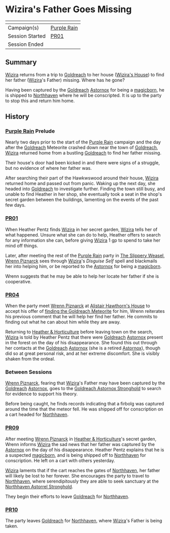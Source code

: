 # Wizira's Father Goes Missing

| []() | |
| --- | --- |
| Campaign(s) | [Purple Rain](../purple-rain.md) |
| Session Started | [PR01](../sessions.md/PR01.md) |
| Session Ended | |

## Summary

[Wizira](../../../astarus/people/wizira.md) returns from a trip to [Goldreach](../../../astarus/civilisations/kingdom-of-astor/settlements/goldreach/README.md) to her house ([Wizira's House](../../../astarus/civilisations/kingdom-of-astor/settlements/goldreach/places/wiziras-house.md)) to find her father ([Wizira](../../../astarus/people/wizira.md)'s Father) missing. Where has he gone?

Having been captured by the [Goldreach](../../../astarus/civilisations/kingdom-of-astor/settlements/goldreach/README.md) [Astornox](../../../astarus/civilisations/kingdom-of-astor/organisations/astornox.md) for being a [magicborn](../../../astarus/civilisations/kingdom-of-astor/magicborn.md), he is shipped to [Northhaven](../../../astarus/places/cities/northhaven.md) where he will be conscripted. It is up to the party to stop this and return him home.

## History

### [Purple Rain](../purple-rain.md) Prelude

Nearly two days prior to the start of the [Purple Rain](../purple-rain.md) campaign and the day after the [Goldreach](../../../astarus/civilisations/kingdom-of-astor/settlements/goldreach/README.md) Meteorite crashed down near the town of [Goldreach](../../../astarus/civilisations/kingdom-of-astor/settlements/goldreach/README.md), [Wizira](../../../astarus/people/wizira.md) returned home from  a bustling [Goldreach](../../../astarus/civilisations/kingdom-of-astor/settlements/goldreach/README.md) to find her father missing.

Their house's door had been kicked in and there were signs of a struggle, but no evidence of where her father was.

After searching their part of the Hawkwswood around their house, [Wizira](../../../astarus/people/wizira.md) returned home and passed out from panic. Waking up the next day, she headed into [Goldreach](../../../astarus/civilisations/kingdom-of-astor/settlements/goldreach/README.md) to investigate further. Finding the town still busy, and unable to find Heather in her shop, she eventually took a seat in the shop's secret garden between the buildings, lamenting on the events of the past few days.

### [PR01](../sessions.md/PR01.md)

When Heather Pentz finds [Wizira](../../../astarus/people/wizira.md) in her secret garden, [Wizira](../../../astarus/people/wizira.md) tells her of what happened. Unsure what she can do to help, Heather offers to search for any information she can, before giving [Wizira](../../../astarus/people/wizira.md) 1 gp to spend to take her mind off things.

Later, after meeting the rest of the [Purple Rain](../purple-rain.md) party in [The Slippery Weasel](../../../astarus/civilisations/kingdom-of-astor/settlements/goldreach/places/the-slippery-weasel.md), [Wrenn Piznarck](../../../astarus/people/wrenn-piznarck.md) sees through [Wizira](../../../astarus/people/wizira.md)'s *Disguise Self* spell and blackmails her into helping him, or be reported to the [Astornox](../../../astarus/civilisations/kingdom-of-astor/organisations/astornox.md) for being a [magicborn](../../../astarus/civilisations/kingdom-of-astor/magicborn.md).

Wrenn suggests that he may be able to help her locate her father if she is cooperative.

### [PR04](../sessions.md/PR04.md)

When the party meet [Wrenn Piznarck](../../../astarus/people/wrenn-piznarck.md) at [Alistair Hawthorn's House](../../../astarus/civilisations/kingdom-of-astor/settlements/goldreach/places/alistair-hawthorns-house.md) to accept his offer of [finding the Goldreach Meteorite](finding-the-goldreach-meteorite.md) for him, Wrenn reiterates his previous comment that he will help her find her father. He commits to finding out what he can about him while they are away.

Returning to [Heather & Horticulture](../../../astarus/civilisations/kingdom-of-astor/settlements/goldreach/places/heather-and-horticulture.md) before leaving town on the search, [Wizira](../../../astarus/people/wizira.md) is told by Heather Pentz that there were [Goldreach](../../../astarus/civilisations/kingdom-of-astor/settlements/goldreach/README.md) [Astornox](../../../astarus/civilisations/kingdom-of-astor/organisations/astornox.md) present in the forest on the day of his disappearance. She found this out through her contacts at the [Goldreach](../../../astarus/civilisations/kingdom-of-astor/settlements/goldreach/README.md) [Astornox](../../../astarus/civilisations/kingdom-of-astor/organisations/astornox.md) (she is a retired [Astornox](../../../astarus/civilisations/kingdom-of-astor/organisations/astornox.md)), though did so at great personal risk, and at her extreme discomfort. She is visibly shaken from the ordeal.

### Between Sessions

[Wrenn Piznarck](../../../astarus/people/wrenn-piznarck.md), fearing that [Wizira](../../../astarus/people/wizira.md)'s Father may have been captured by the [Goldreach](../../../astarus/civilisations/kingdom-of-astor/settlements/goldreach/README.md) [Astornox](../../../astarus/civilisations/kingdom-of-astor/organisations/astornox.md), goes to the [Goldreach Astornox Stronghold](../../../astarus/civilisations/kingdom-of-astor/settlements/goldreach/places/goldreach-astornox-stronghold.md) to search for evidence to support his theory.

Before being caught, he finds records indicating that a firbolg was captured around the time that the meteor fell. He was shipped off for conscription on a cart headed for [Northhaven](../../../astarus/places/cities/northhaven.md).

### [PR09](../sessions.md/PR09.md)

After meeting [Wrenn Piznarck](../../../astarus/people/wrenn-piznarck.md) in [Heather & Horticulture](../../../astarus/civilisations/kingdom-of-astor/settlements/goldreach/places/heather-and-horticulture.md)'s secret garden, Wrenn informs [Wizira](../../../astarus/people/wizira.md) the sad news that her father was captured by the [Astornox](../../../astarus/civilisations/kingdom-of-astor/organisations/astornox.md) on the day of his disappearance. Heather Pentz explains that he is a suspected [magicborn](../../../astarus/civilisations/kingdom-of-astor/magicborn.md), and is being shipped off to [Northhaven](../../../astarus/places/cities/northhaven.md) for conscription. He left on a cart with others yesterday.

[Wizira](../../../astarus/people/wizira.md) laments that if the cart reaches the gates of [Northhaven](../../../astarus/places/cities/northhaven.md), her father will likely be lost to her forever. She encourages the party to travel to [Northhaven](../../../astarus/places/cities/northhaven.md), where serendipitously they are able to seek sanctuary at the [Northhaven Astorrel Stronghold](../../../astarus/places/strongholds/northhaven-astorrel-stronghold.md).

They begin their efforts to leave [Goldreach](../../../astarus/civilisations/kingdom-of-astor/settlements/goldreach/README.md) for [Northhaven](../../../astarus/places/cities/northhaven.md).

### [PR10](../sessions.md/PR10.md)

The party leaves [Goldreach](../../../astarus/civilisations/kingdom-of-astor/settlements/goldreach/README.md) for [Northhaven](../../../astarus/places/cities/northhaven.md), where [Wizira](../../../astarus/people/wizira.md)'s Father is being taken.
